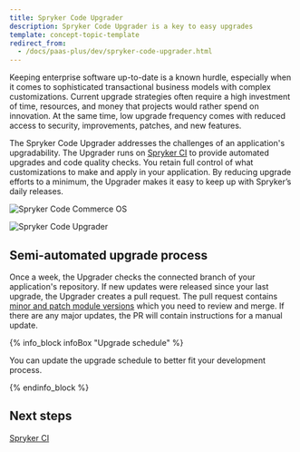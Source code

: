 ```yaml
---
title: Spryker Code Upgrader
description: Spryker Code Upgrader is a key to easy upgrades
template: concept-topic-template
redirect_from:
  - /docs/paas-plus/dev/spryker-code-upgrader.html
---
```


Keeping enterprise software up-to-date is a known hurdle, especially when it comes to sophisticated transactional business models with complex customizations. Current upgrade strategies often require a high investment of time, resources, and money that projects would rather spend on innovation. At the same time, low upgrade frequency comes with reduced access to security, improvements, patches, and new features.

The Spryker Code Upgrader addresses the challenges of an application's upgradability. The Upgrader runs on [Spryker CI](/docs/scu/dev/spryker-ci.html) to provide automated upgrades and code quality checks. You retain full control of what customizations to make and apply in your application. By reducing upgrade efforts to a minimum, the Upgrader makes it easy to keep up with Spryker’s daily releases.

![Spryker Code Commerce OS](https://spryker.s3.eu-central-1.amazonaws.com/docs/paas%2B/dev/spryker-code-upgrader.md/spryker-code-commerce-os.png)

![Spryker Code Upgrader](https://spryker.s3.eu-central-1.amazonaws.com/docs/paas%2B/dev/spryker-code-upgrader.md/spryker-code-upgrader.png)

## Semi-automated upgrade process

Once a week, the Upgrader checks the connected branch of your application's repository. If new updates were released since your last upgrade, the Upgrader creates a pull request. The pull request contains [minor and patch module versions](/docs/scos/dev/architecture/module-api/semantic-versioning-major-vs.-minor-vs.-patch-release.html) which you need to review and merge. If there are any major updates, the PR will contain instructions for a manual update.

{% info_block infoBox "Upgrade schedule" %}

You can update the upgrade schedule to better fit your development process.

{% endinfo_block %}


## Next steps

[Spryker CI](/docs/scu/dev/spryker-ci.html)
